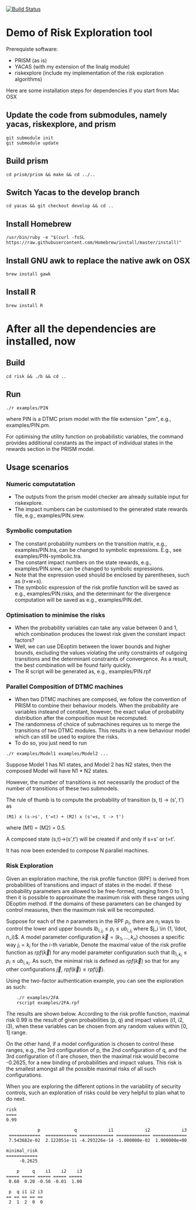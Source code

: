 [![Build Status](https://travis-ci.org/yijunyu/demo-riskexplore.svg?branch=master)](https://travis-ci.org/yijunyu/demo-riskexplore)
# Demo of Risk Exploration tool
Prerequiste software: 
 * PRISM (as is)
 * YACAS (with my extension of the linalg module)
 * riskexplore (include my implementation of the risk exploration algorithms)

Here are some installation steps for dependencies if you start from Mac OSX

## Update the code from submodules, namely yacas, riskexplore, and prism
```
git submodule init
git submodule update
```
## Build prism
```
cd prism/prism && make && cd ../..
```
## Switch Yacas to the develop branch
```
cd yacas && git checkout develop && cd ..
```
## Install Homebrew
```
/usr/bin/ruby -e "$(curl -fsSL https://raw.githubusercontent.com/Homebrew/install/master/install)"
```
## Install GNU awk to replace the native awk on OSX
```
brew install gawk
```
## Install R
```
brew install R
```
# After all the dependencies are installed, now

## Build
```
cd risk && ./b && cd ..
```
## Run
```
./r examples/PIN
```
where PIN is a DTMC prism model with the file extension ".pm", e.g., examples/PIN.pm. 

For optimising the utility function on probabilistic variables, the command provides additional constants as the impact of individual states in the rewards section in the PRISM model. 

## Usage scenarios
### Numeric computatation 
* The outputs from the prism model checker are already suitable input for riskexplore. 
* The impact numbers can be customised to the generated state rewards file, e.g., examples/PIN.srew. 

### Symbolic computation
* The constant probability numbers on the transition matrix, e.g., examples/PIN.tra, can be changed to symbolic expressions. 
E.g., see examples/PIN-symbolic.tra. 
* The constant impact numbers on the state rewards, e.g., examples/PIN.srew, can be changed to symbolic expressions. 
* Note that the expression used should be enclosed by parentheses, such as (r+w+s). 
* The symbolic expression of the risk profile function will be saved as e.g., examples/PIN.risks, and the determinant for the divergence computation will be saved as e.g., examples/PIN.det. 

### Optimisation to minimise the risks
* When the probability variables can take any value between 0 and 1, which combination produces the lowest risk given the constant impact factors? 
* Well, we can use DEoptim between the lower bounds and higher bounds, excluding the values violating the unity constraints of outgoing transitions and the determinant constraints of convergence. As a result, the best combination will be found fairly quickly. 
* The R script will be generated as, e.g., examples/PIN.rpf

### Parallel Composition of DTMC machines
* When two DTMC machines are composed, we follow the convention of PRISM to combine their behaviour models. When the probability are variables insteand of constant, however, the exact value of probability distribution after the composition must be recomputed. 
* The randomness of choice of submachines requires us to merge the transitions of two DTMC modules. This results in a new behaviour model which can still be used to explore the risks.
* To do so, you just need to run 
```
./r examples/Model1 examples/Model2 ...
```
Suppose Model 1 has N1 states, and Model 2 has N2 states, then the composed Model will have N1 * N2 states. 

However, the number of transitions is not necessarily the product of the number of transitions of these two submodels.

The rule of thumb is to compute the probability of transition (s, t) -> (s', t') as
```
(M1) x (s->s', t'=t) + (M2) x (s'=s, t -> t')
```
where (M1) = (M2) = 0.5.

A composed state (s,t)->(s',t') will be created if and only if s=s' or t=t'. 

It has now been extended to compose N parallel machines.

### Risk Exploration

Given an exploration machine, the risk profile function (RPF) is derived from probabilities of transitions and impact of states in the model.
If these probability parameters are allowed to be free-formed, ranging from 0 to 1, then it is possible to approximate the maximum risk with
these ranges using DEoptim method. If the domains of these parameters can be changed by control measures, then the maximum risk will be
recomputed. 

Suppose for each of the $n$ parameters in the RPF $p_i$, there are $n_i$ ways to control the lower and upper bounds $lb_{i,j_i} \leq p_i \leq ub_{i,j_i}$ where
$j_i \in {1, \ldot, n_i)$. A model parameter configuration $\vec{k}=(k_1, \ldots, k_n)$ chooses a specific way $j_i=k_i$ for the $i$-th variable,
Denote the maximal value of the risk profile function as $rpf(\vec{k})$ for any model parameter configuration such that $lb_{i,k_i} \leq p_i \leq ub_{i,k_i}.$ 
As such, the minimal risk is defined as $rpf(\vec{k})$ so that for any other configurations $\vec{j}$, $rpf(\vec{k}) \leq rpf(\vec{j})$.

Using the two-factor authentication example, you can see the exploration as such:
```
	./r examples/2FA
	rscript examples/2FA.rpf
```
The results are shown below. According to the risk profile function, maximal risk 0.99 is the result of given probabilities (p, q) and impact values (i1, i2, i3),
when these variables can be chosen from any random values within [0, 1] range.

On the other hand, if a model configuration is chosen to control these ranges, e.g., the 3rd configuration of p, the 2nd configuration of q, and the 3rd configuration
of i1 are chosen, then the maximal risk would become -0.2625, for a new binding of probabilities and impact values. This risk is the smallest amongst all the possible
maximal risks of all such configurations.

When you are exploring the different options in the variability of security controls, such an exploration of risks could be very helpful to plan what to do next. 

```
risk 
====
0.99 

            p             q            i1            i2            i3 
 ============  ============ ============= ============= ============= 
 7.543682e-02  2.122051e-11 -4.293226e-14 -1.000000e-02  1.000000e+00 

minimal_risk 
============
     -0.2625 

    p     q    i1    i2    i3 
===== ===== ===== ===== =====
 0.60  0.20 -0.50 -0.01  1.00 

 p  q i1 i2 i3 
== == == == ==
 2  1  2  0  0 
```
